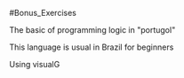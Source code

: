 #Bonus_Exercises

The basic of programming logic in "portugol"

This language is usual in Brazil for beginners

Using visualG
